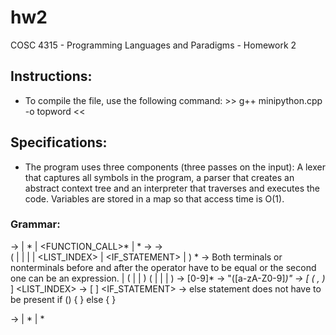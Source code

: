 # hw2
COSC 4315 - Programming Languages and Paradigms - Homework 2

## Instructions:
- To compile the file, use the following command:
            >>  g++ minipython.cpp -o topword  <<
## Specifications:
- The program uses three components (three passes on the input): A lexer that captures all symbols in the program, a parser that creates an abstract context tree and an interpreter that traverses and executes the code. Variables are stored in a map so that access time is O(1).
### Grammar:
<PROGRAM> -> 
    | <ASSIGMENT>* 
    | <FUNCTION_CALL>*
    | <EXPRESSION>*
<ASSIGMENT> -> 
    <IDENTIFIER> <EQUALS> <EXPRESSION>
<EXPRESSION> ->     
    ( <NUMBER> 
    | <STRING> 
    | <OPERATION> 
    | <LIST> 
    | <LIST_INDEX>
    | <IF_STATEMENT> 
    | <EXPRESSION>) 
    <EXPRESSION>*
<OPERATION> -> Both terminals or nonterminals before and after the operator have to be equal or the second one can be an expression.
    |   (<IDENTIFIER>
    |   <NUMBER>
    |   <LIST>)
    <OPERATOR>
    (   <IDENTIFIER>
    |   <NUMBER>
    |   <LIST>
    |   <EXPRESSION>)
<NUMBER> -> [0-9]*
<STRING> -> "([a-zA-Z0-9]*)"
<LIST> -> [ ( <NUMBER> , )* <NUMBER> ]
<LIST_INDEX> -> <IDENTIFIER> [ <NUMBER> ]
<IF_STATEMENT> -> else statement does not have to be present
    if (<OPERATION>) { <BODY> } else { <BODY> }
<BODY> ->
    | <ASSIGMENT>* 
    | <FUNCTION_CALL>*